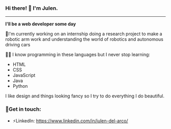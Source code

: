 
<!--https://twitter.com/MajoLedes/status/1381986942309572608-->
### Hi there! 👋 I'm Julen.
---
**I'll be a web developer some day**

🦾I'm currently working on an internship doing a research project to make a robotic arm work and understanding the world of robotics and autonomous driving cars

👨‍💻 I know programming in these languages but I never stop learning:
* HTML
* CSS
* JavaScript
* Java
* Python

I like design and things looking fancy so I try to do everything I do beautiful.

<!--[![Top Langs](https://github-readme-stats.vercel.app/api/top-langs/?username=julendelarco&layout=compact)](https://github.com/julendelarco)
https://github.com/anuraghazra/github-readme-stats#github-stats-card
-->


### 💬Get in touch:
* ⚡LinkedIn: https://www.linkedin.com/in/julen-del-arco/
<!--
Here are some ideas to get you started:

- 🔭 I’m currently working on ... dhfhf
- 🌱 I’m currently learning ...
- 👯 I’m looking to collaborate on ...
- 🤔 I’m looking for help with ...
- 💬 Ask me about ...
- 📫 How to reach me: ...
- 😄 Pronouns: ...
- ⚡ Fun fact: ...
-->
